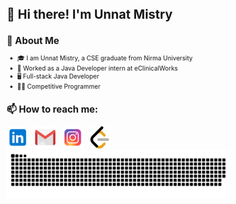 # 👋 Hi there! I'm Unnat Mistry
## 📖 About Me
- 🎓 I am Unnat Mistry, a CSE graduate from Nirma University
- 🏢 Worked as a Java Developer intern at eClinicalWorks
- 🖥 Full-stack Java Developer
- 👨‍💻 Competitive Programmer

## 📫 How to reach me:

[<img src="assets/linkedin.png" height="50px"/>](https://www.linkedin.com/in/unnatmistry/)
&nbsp; <a href="mailto:unnatmistry@icloud.com"><img src="assets/gmail.png"  height="50px"/></a>
&nbsp; [<img src="assets/instagram.png"  height="50px"/>](https://www.instagram.com/unnat_mistry/)
&nbsp; [<img src="assets/leetcode.png"  height="50px"/>](https://leetcode.com/Unnat_Mistry/)
<picture>
  <source media="(prefers-color-scheme: dark)" srcset="https://raw.githubusercontent.com/platane/platane/output/github-contribution-grid-snake-dark.svg">
  <source media="(prefers-color-scheme: light)" srcset="https://raw.githubusercontent.com/platane/platane/output/github-contribution-grid-snake.svg">
  <img alt="github contribution grid snake animation" src="https://raw.githubusercontent.com/platane/platane/output/github-contribution-grid-snake.svg">
</picture>
